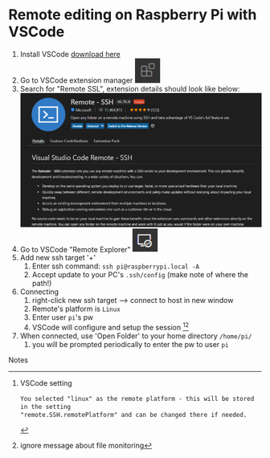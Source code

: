 # Remote editing on Raspberry Pi with VSCode


1. Install VSCode [download here](https://code.visualstudio.com/download)
1. Go to VSCode extension manager <img src="images/vscode-extension-icon.png" width="50">
1. Search for "Remote SSL", extension details should look like below:
    <a href="images/vscode-remote-ssh-extension.png" target="_blank"><img src="images/vscode-remote-ssh-extension.png" alt="vscode-remote-ssh-extension" width="620" /></a>
1. Go to VSCode "Remote Explorer" <img src="images/vscode-remote-explorer-icon.png" width="50">
1. Add new ssh target '+'
    1. Enter ssh command: `ssh pi@raspberrypi.local -A`
    1. Accept update to your PC's `.ssh/config` (make note of where the path!)
1. Connecting
    1. right-click new ssh target --> connect to host in new window
    1. Remote's platform is `Linux`
    1. Enter user `pi`'s pw
    1. VSCode will configure and setup the session [^1][^2]
1. When connected, use 'Open Folder' to your home directory `/home/pi/`
    1. you will be prompted periodically to enter the pw to user `pi`

Notes

[^1]: VSCode setting
    ```
    You selected "linux" as the remote platform - this will be stored in the setting 
    "remote.SSH.remotePlatform" and can be changed there if needed.
    ```

[^2]: ignore message about file monitoring